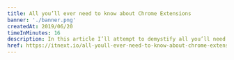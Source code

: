 ```yaml
---
title: All you’ll ever need to know about Chrome Extensions
banner: './banner.png'
createdAt: 2019/06/20
timeInMinutes: 16
description: In this article I’ll attempt to demystify all you’ll need to know when developing a Chrome Extension. I’m positive that after reading this article, you’ll be able to easily develop your own extension without too much trouble
href: https://itnext.io/all-youll-ever-need-to-know-about-chrome-extensions-ceede9c28836
---
```

